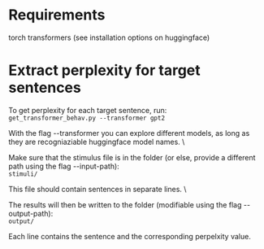 # Requirements
torch
transformers (see installation options on huggingface)

# Extract perplexity for target sentences
To get perplexity for each target sentence, run: \
```get_transformer_behav.py --transformer gpt2```

With the flag --transformer you can explore different models, as long as they are recogniaziable huggingface model names. \

Make sure that the stimulus file is in the folder (or else, provide a different path using the flag --input-path): \
```stimuli/``` 

This file should contain sentences in separate lines. \

The results will then be written to the folder (modifiable using the flag --output-path): \
```output/``` 

Each line contains the sentence and the corresponding perpelxity value.

